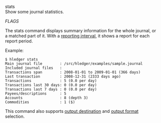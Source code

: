 stats\
Show some journal statistics.

_FLAGS_

The stats command displays summary information for the whole journal, or
a matched part of it. With a [reporting interval](#reporting-interval),
it shows a report for each report period.

Example:

```shell
$ hledger stats
Main journal file        : /src/hledger/examples/sample.journal
Included journal files   : 
Transactions span        : 2008-01-01 to 2009-01-01 (366 days)
Last transaction         : 2008-12-31 (2333 days ago)
Transactions             : 5 (0.0 per day)
Transactions last 30 days: 0 (0.0 per day)
Transactions last 7 days : 0 (0.0 per day)
Payees/descriptions      : 5
Accounts                 : 8 (depth 3)
Commodities              : 1 ($)
```

This command also supports
[output destination](/manual.html#output-destination) and
[output format](/manual.html#output-format) selection.
